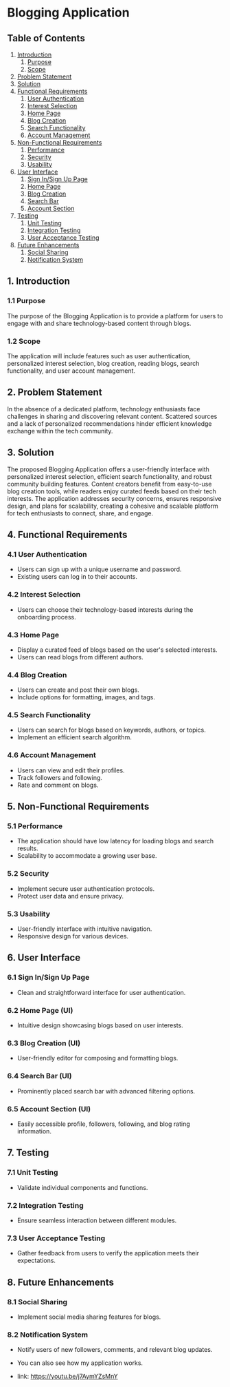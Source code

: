 # Blogging Application

## Table of Contents

1. [Introduction](#1-introduction)
    1. [Purpose](#11-purpose)
    2. [Scope](#12-scope)
2. [Problem Statement](#2-problem-statement)
3. [Solution](#3-solution)
4. [Functional Requirements](#4-functional-requirements)
    1. [User Authentication](#41-user-authentication)
    2. [Interest Selection](#42-interest-selection)
    3. [Home Page](#43-home-page)
    4. [Blog Creation](#44-blog-creation)
    5. [Search Functionality](#45-search-functionality)
    6. [Account Management](#46-account-management)
5. [Non-Functional Requirements](#5-non-functional-requirements)
    1. [Performance](#51-performance)
    2. [Security](#52-security)
    3. [Usability](#53-usability)
6. [User Interface](#6-user-interface)
    1. [Sign In/Sign Up Page](#61-sign-insign-up-page)
    2. [Home Page](#62-home-page-ui)
    3. [Blog Creation](#63-blog-creation-ui)
    4. [Search Bar](#64-search-bar-ui)
    5. [Account Section](#65-account-section-ui)
7. [Testing](#7-testing)
    1. [Unit Testing](#71-unit-testing)
    2. [Integration Testing](#72-integration-testing)
    3. [User Acceptance Testing](#73-user-acceptance-testing)
8. [Future Enhancements](#8-future-enhancements)
    1. [Social Sharing](#81-social-sharing)
    2. [Notification System](#82-notification-system)

## 1. Introduction 

### 1.1 Purpose
The purpose of the Blogging Application is to provide a platform for users to engage with and share technology-based content through blogs.

### 1.2 Scope 
The application will include features such as user authentication, personalized interest selection, blog creation, reading blogs, search functionality, and user account management.

## 2. Problem Statement 
In the absence of a dedicated platform, technology enthusiasts face challenges in sharing and discovering relevant content. Scattered sources and a lack of personalized recommendations hinder efficient knowledge exchange within the tech community.

## 3. Solution
The proposed Blogging Application offers a user-friendly interface with personalized interest selection, efficient search functionality, and robust community building features. Content creators benefit from easy-to-use blog creation tools, while readers enjoy curated feeds based on their tech interests. The application addresses security concerns, ensures responsive design, and plans for scalability, creating a cohesive and scalable platform for tech enthusiasts to connect, share, and engage.

## 4. Functional Requirements 

### 4.1 User Authentication
- Users can sign up with a unique username and password.
- Existing users can log in to their accounts.

### 4.2 Interest Selection
- Users can choose their technology-based interests during the onboarding process.

### 4.3 Home Page
- Display a curated feed of blogs based on the user's selected interests.
- Users can read blogs from different authors.

### 4.4 Blog Creation 
- Users can create and post their own blogs.
- Include options for formatting, images, and tags.

### 4.5 Search Functionality
- Users can search for blogs based on keywords, authors, or topics.
- Implement an efficient search algorithm.

### 4.6 Account Management 
- Users can view and edit their profiles.
- Track followers and following.
- Rate and comment on blogs.

## 5. Non-Functional Requirements 

### 5.1 Performance 
- The application should have low latency for loading blogs and search results.
- Scalability to accommodate a growing user base.

### 5.2 Security 
- Implement secure user authentication protocols.
- Protect user data and ensure privacy.

### 5.3 Usability 
- User-friendly interface with intuitive navigation.
- Responsive design for various devices.

## 6. User Interface

### 6.1 Sign In/Sign Up Page
- Clean and straightforward interface for user authentication.

### 6.2 Home Page (UI)
- Intuitive design showcasing blogs based on user interests.

### 6.3 Blog Creation (UI)
- User-friendly editor for composing and formatting blogs.

### 6.4 Search Bar (UI)
- Prominently placed search bar with advanced filtering options.

### 6.5 Account Section (UI) 
- Easily accessible profile, followers, following, and blog rating information.

## 7. Testing

### 7.1 Unit Testing 
- Validate individual components and functions.

### 7.2 Integration Testing
- Ensure seamless interaction between different modules.

### 7.3 User Acceptance Testing 
- Gather feedback from users to verify the application meets their expectations.

## 8. Future Enhancements 

### 8.1 Social Sharing
- Implement social media sharing features for blogs.

### 8.2 Notification System
- Notify users of new followers, comments, and relevant blog updates.

- You can also see how my application works.
- link: https://youtu.be/j7AymYZsMnY
